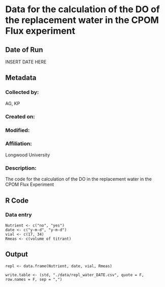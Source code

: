 # Data for the calculation of the DO of the replacement water in the CPOM Flux experiment

## Date of Run 

INSERT DATE HERE

## Metadata

### Collected by:

AG, KP

### Created on:

### Modified:

### Affiliation:

Longwood University

### Description: 

The code for the calculation of the DO in the replacement water in the CPOM Flux Experiment

## R Code

### Data entry

    Nutrient <- c("no", "yes")
    date <- c("y-m-d", "y-m-d")
    vial <- c(17, 34)
    Rmeas <- c(volume of titrant)
    
## Output

    repl <- data.frame(Nutrient, date, vial, Rmeas)

    write.table <- (std, "./data/repl_water_DATE.csv", quote = F, row.names = F, sep = ",")


